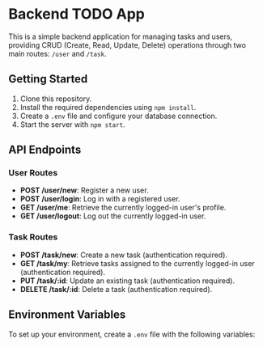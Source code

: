 # Backend TODO App

This is a simple backend application for managing tasks and users, providing CRUD (Create, Read, Update, Delete) operations through two main routes: `/user` and `/task`.

## Getting Started

1. Clone this repository.
2. Install the required dependencies using `npm install`.
3. Create a `.env` file and configure your database connection.
4. Start the server with `npm start`.

## API Endpoints

### User Routes

- **POST /user/new**: Register a new user.
- **POST /user/login**: Log in with a registered user.
- **GET /user/me**: Retrieve the currently logged-in user's profile.
- **GET /user/logout**: Log out the currently logged-in user.

### Task Routes

- **POST /task/new**: Create a new task (authentication required).
- **GET /task/my**: Retrieve tasks assigned to the currently logged-in user (authentication required).
- **PUT /task/:id**: Update an existing task (authentication required).
- **DELETE /task/:id**: Delete a task (authentication required).

## Environment Variables

To set up your environment, create a `.env` file with the following variables:

